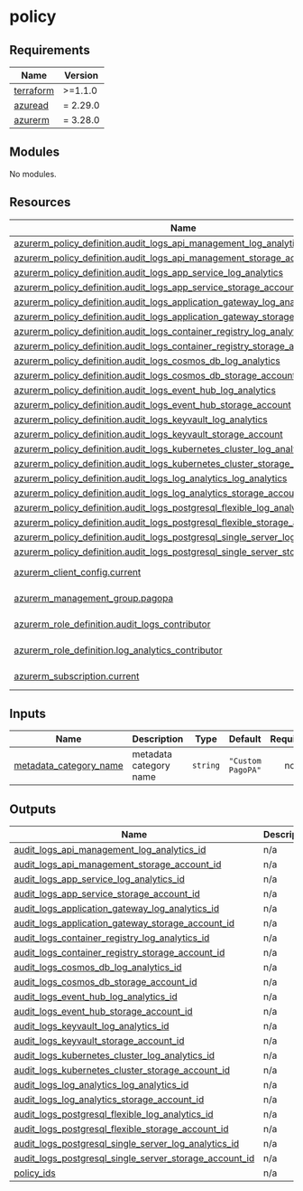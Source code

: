 # policy

<!-- BEGINNING OF PRE-COMMIT-TERRAFORM DOCS HOOK -->
## Requirements

| Name | Version |
|------|---------|
| <a name="requirement_terraform"></a> [terraform](#requirement\_terraform) | >=1.1.0 |
| <a name="requirement_azuread"></a> [azuread](#requirement\_azuread) | = 2.29.0 |
| <a name="requirement_azurerm"></a> [azurerm](#requirement\_azurerm) | = 3.28.0 |

## Modules

No modules.

## Resources

| Name | Type |
|------|------|
| [azurerm_policy_definition.audit_logs_api_management_log_analytics](https://registry.terraform.io/providers/hashicorp/azurerm/3.28.0/docs/resources/policy_definition) | resource |
| [azurerm_policy_definition.audit_logs_api_management_storage_account](https://registry.terraform.io/providers/hashicorp/azurerm/3.28.0/docs/resources/policy_definition) | resource |
| [azurerm_policy_definition.audit_logs_app_service_log_analytics](https://registry.terraform.io/providers/hashicorp/azurerm/3.28.0/docs/resources/policy_definition) | resource |
| [azurerm_policy_definition.audit_logs_app_service_storage_account](https://registry.terraform.io/providers/hashicorp/azurerm/3.28.0/docs/resources/policy_definition) | resource |
| [azurerm_policy_definition.audit_logs_application_gateway_log_analytics](https://registry.terraform.io/providers/hashicorp/azurerm/3.28.0/docs/resources/policy_definition) | resource |
| [azurerm_policy_definition.audit_logs_application_gateway_storage_account](https://registry.terraform.io/providers/hashicorp/azurerm/3.28.0/docs/resources/policy_definition) | resource |
| [azurerm_policy_definition.audit_logs_container_registry_log_analytics](https://registry.terraform.io/providers/hashicorp/azurerm/3.28.0/docs/resources/policy_definition) | resource |
| [azurerm_policy_definition.audit_logs_container_registry_storage_account](https://registry.terraform.io/providers/hashicorp/azurerm/3.28.0/docs/resources/policy_definition) | resource |
| [azurerm_policy_definition.audit_logs_cosmos_db_log_analytics](https://registry.terraform.io/providers/hashicorp/azurerm/3.28.0/docs/resources/policy_definition) | resource |
| [azurerm_policy_definition.audit_logs_cosmos_db_storage_account](https://registry.terraform.io/providers/hashicorp/azurerm/3.28.0/docs/resources/policy_definition) | resource |
| [azurerm_policy_definition.audit_logs_event_hub_log_analytics](https://registry.terraform.io/providers/hashicorp/azurerm/3.28.0/docs/resources/policy_definition) | resource |
| [azurerm_policy_definition.audit_logs_event_hub_storage_account](https://registry.terraform.io/providers/hashicorp/azurerm/3.28.0/docs/resources/policy_definition) | resource |
| [azurerm_policy_definition.audit_logs_keyvault_log_analytics](https://registry.terraform.io/providers/hashicorp/azurerm/3.28.0/docs/resources/policy_definition) | resource |
| [azurerm_policy_definition.audit_logs_keyvault_storage_account](https://registry.terraform.io/providers/hashicorp/azurerm/3.28.0/docs/resources/policy_definition) | resource |
| [azurerm_policy_definition.audit_logs_kubernetes_cluster_log_analytics](https://registry.terraform.io/providers/hashicorp/azurerm/3.28.0/docs/resources/policy_definition) | resource |
| [azurerm_policy_definition.audit_logs_kubernetes_cluster_storage_account](https://registry.terraform.io/providers/hashicorp/azurerm/3.28.0/docs/resources/policy_definition) | resource |
| [azurerm_policy_definition.audit_logs_log_analytics_log_analytics](https://registry.terraform.io/providers/hashicorp/azurerm/3.28.0/docs/resources/policy_definition) | resource |
| [azurerm_policy_definition.audit_logs_log_analytics_storage_account](https://registry.terraform.io/providers/hashicorp/azurerm/3.28.0/docs/resources/policy_definition) | resource |
| [azurerm_policy_definition.audit_logs_postgresql_flexible_log_analytics](https://registry.terraform.io/providers/hashicorp/azurerm/3.28.0/docs/resources/policy_definition) | resource |
| [azurerm_policy_definition.audit_logs_postgresql_flexible_storage_account](https://registry.terraform.io/providers/hashicorp/azurerm/3.28.0/docs/resources/policy_definition) | resource |
| [azurerm_policy_definition.audit_logs_postgresql_single_server_log_analytics](https://registry.terraform.io/providers/hashicorp/azurerm/3.28.0/docs/resources/policy_definition) | resource |
| [azurerm_policy_definition.audit_logs_postgresql_single_server_storage_account](https://registry.terraform.io/providers/hashicorp/azurerm/3.28.0/docs/resources/policy_definition) | resource |
| [azurerm_client_config.current](https://registry.terraform.io/providers/hashicorp/azurerm/3.28.0/docs/data-sources/client_config) | data source |
| [azurerm_management_group.pagopa](https://registry.terraform.io/providers/hashicorp/azurerm/3.28.0/docs/data-sources/management_group) | data source |
| [azurerm_role_definition.audit_logs_contributor](https://registry.terraform.io/providers/hashicorp/azurerm/3.28.0/docs/data-sources/role_definition) | data source |
| [azurerm_role_definition.log_analytics_contributor](https://registry.terraform.io/providers/hashicorp/azurerm/3.28.0/docs/data-sources/role_definition) | data source |
| [azurerm_subscription.current](https://registry.terraform.io/providers/hashicorp/azurerm/3.28.0/docs/data-sources/subscription) | data source |

## Inputs

| Name | Description | Type | Default | Required |
|------|-------------|------|---------|:--------:|
| <a name="input_metadata_category_name"></a> [metadata\_category\_name](#input\_metadata\_category\_name) | metadata category name | `string` | `"Custom PagoPA"` | no |

## Outputs

| Name | Description |
|------|-------------|
| <a name="output_audit_logs_api_management_log_analytics_id"></a> [audit\_logs\_api\_management\_log\_analytics\_id](#output\_audit\_logs\_api\_management\_log\_analytics\_id) | n/a |
| <a name="output_audit_logs_api_management_storage_account_id"></a> [audit\_logs\_api\_management\_storage\_account\_id](#output\_audit\_logs\_api\_management\_storage\_account\_id) | n/a |
| <a name="output_audit_logs_app_service_log_analytics_id"></a> [audit\_logs\_app\_service\_log\_analytics\_id](#output\_audit\_logs\_app\_service\_log\_analytics\_id) | n/a |
| <a name="output_audit_logs_app_service_storage_account_id"></a> [audit\_logs\_app\_service\_storage\_account\_id](#output\_audit\_logs\_app\_service\_storage\_account\_id) | n/a |
| <a name="output_audit_logs_application_gateway_log_analytics_id"></a> [audit\_logs\_application\_gateway\_log\_analytics\_id](#output\_audit\_logs\_application\_gateway\_log\_analytics\_id) | n/a |
| <a name="output_audit_logs_application_gateway_storage_account_id"></a> [audit\_logs\_application\_gateway\_storage\_account\_id](#output\_audit\_logs\_application\_gateway\_storage\_account\_id) | n/a |
| <a name="output_audit_logs_container_registry_log_analytics_id"></a> [audit\_logs\_container\_registry\_log\_analytics\_id](#output\_audit\_logs\_container\_registry\_log\_analytics\_id) | n/a |
| <a name="output_audit_logs_container_registry_storage_account_id"></a> [audit\_logs\_container\_registry\_storage\_account\_id](#output\_audit\_logs\_container\_registry\_storage\_account\_id) | n/a |
| <a name="output_audit_logs_cosmos_db_log_analytics_id"></a> [audit\_logs\_cosmos\_db\_log\_analytics\_id](#output\_audit\_logs\_cosmos\_db\_log\_analytics\_id) | n/a |
| <a name="output_audit_logs_cosmos_db_storage_account_id"></a> [audit\_logs\_cosmos\_db\_storage\_account\_id](#output\_audit\_logs\_cosmos\_db\_storage\_account\_id) | n/a |
| <a name="output_audit_logs_event_hub_log_analytics_id"></a> [audit\_logs\_event\_hub\_log\_analytics\_id](#output\_audit\_logs\_event\_hub\_log\_analytics\_id) | n/a |
| <a name="output_audit_logs_event_hub_storage_account_id"></a> [audit\_logs\_event\_hub\_storage\_account\_id](#output\_audit\_logs\_event\_hub\_storage\_account\_id) | n/a |
| <a name="output_audit_logs_keyvault_log_analytics_id"></a> [audit\_logs\_keyvault\_log\_analytics\_id](#output\_audit\_logs\_keyvault\_log\_analytics\_id) | n/a |
| <a name="output_audit_logs_keyvault_storage_account_id"></a> [audit\_logs\_keyvault\_storage\_account\_id](#output\_audit\_logs\_keyvault\_storage\_account\_id) | n/a |
| <a name="output_audit_logs_kubernetes_cluster_log_analytics_id"></a> [audit\_logs\_kubernetes\_cluster\_log\_analytics\_id](#output\_audit\_logs\_kubernetes\_cluster\_log\_analytics\_id) | n/a |
| <a name="output_audit_logs_kubernetes_cluster_storage_account_id"></a> [audit\_logs\_kubernetes\_cluster\_storage\_account\_id](#output\_audit\_logs\_kubernetes\_cluster\_storage\_account\_id) | n/a |
| <a name="output_audit_logs_log_analytics_log_analytics_id"></a> [audit\_logs\_log\_analytics\_log\_analytics\_id](#output\_audit\_logs\_log\_analytics\_log\_analytics\_id) | n/a |
| <a name="output_audit_logs_log_analytics_storage_account_id"></a> [audit\_logs\_log\_analytics\_storage\_account\_id](#output\_audit\_logs\_log\_analytics\_storage\_account\_id) | n/a |
| <a name="output_audit_logs_postgresql_flexible_log_analytics_id"></a> [audit\_logs\_postgresql\_flexible\_log\_analytics\_id](#output\_audit\_logs\_postgresql\_flexible\_log\_analytics\_id) | n/a |
| <a name="output_audit_logs_postgresql_flexible_storage_account_id"></a> [audit\_logs\_postgresql\_flexible\_storage\_account\_id](#output\_audit\_logs\_postgresql\_flexible\_storage\_account\_id) | n/a |
| <a name="output_audit_logs_postgresql_single_server_log_analytics_id"></a> [audit\_logs\_postgresql\_single\_server\_log\_analytics\_id](#output\_audit\_logs\_postgresql\_single\_server\_log\_analytics\_id) | n/a |
| <a name="output_audit_logs_postgresql_single_server_storage_account_id"></a> [audit\_logs\_postgresql\_single\_server\_storage\_account\_id](#output\_audit\_logs\_postgresql\_single\_server\_storage\_account\_id) | n/a |
| <a name="output_policy_ids"></a> [policy\_ids](#output\_policy\_ids) | n/a |
<!-- END OF PRE-COMMIT-TERRAFORM DOCS HOOK -->
